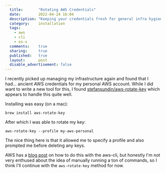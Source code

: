```yaml
---
  title:       "Rotating AWS Credentials"
  date:        2022-04-24 16:04
  description: "Keeping your credentials fresh for general infra hygiene"
  category:    installation
  tags:
    - aws
    - cli
    - os-x
  comments:    true
  sharing:     true
  published:   true
  layout:      post
  disable_advertisement: false
---
```


I recently picked up managing my infrastructure again and found that I had... ancient AWS credentials for my personal AWS account. While I did want to write a new tool for this, I found [stefansundin/aws-rotate-key](https://github.com/stefansundin/aws-rotate-key) which appears to handle this quite well.

Installing was easy (on a mac):

```shell
brew install aws-rotate-key
```

After which I was able to rotate my key:

```shell
aws-rotate-key --profile my-aws-personal
```

The nice thing here is that it allowed me to specify a profile and also prompted me before deleting any keys.

AWS has a [blog post](https://aws.amazon.com/blogs/security/how-to-rotate-access-keys-for-iam-users/) on how to do this with the aws-cli, but honestly I'm not very enthused about the idea of manually running a ton of commands, so I think I'll continue with the `aws-rotate-key` method for now.
